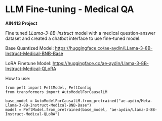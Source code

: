 # LLM Fine-tuning - Medical QA

**AIN413 Project**

Fine tuned *LLama-3-8B-Instruct* model with a medical question-answer dataset and created a chatbot interface to use fine-tuned model.

Base Quantized Model: https://huggingface.co/ae-aydin/LLama-3-8B-Instruct-Medical-BNB-Base

LoRA Finetune Model: https://huggingface.co/ae-aydin/Llama-3-8B-Instruct-Medical-QLoRA

How to use:

```
from peft import PeftModel, PeftConfig
from transformers import AutoModelForCausalLM

base_model = AutoModelForCausalLM.from_pretrained("ae-aydin/Meta-Llama-3-8B-Instruct-Medical-BNB-Base")
model = PeftModel.from_pretrained(base_model, "ae-aydin/Llama-3-8B-Instruct-Medical-QLoRA")
```

